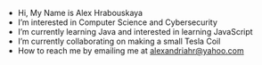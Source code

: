 - Hi, My Name is Alex Hrabouskaya
- I’m interested in Computer Science and Cybersecurity
- I’m currently learning Java and interested in learning JavaScript
- I’m currently collaborating on making a small Tesla Coil 
- How to reach me by emailing me at alexandriahr@yahoo.com

<!---
AlexYHr/AlexYHr is a ✨ special ✨ repository because its `README.md` (this file) appears on your GitHub profile.
You can click the Preview link to take a look at your changes.
--->
